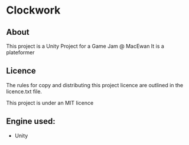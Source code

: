 
# Clockwork

## About

This project is a Unity Project for a Game Jam \@ MacEwan
It is a plateformer

## Licence

The rules for copy and distributing this project licence are 
outlined in the licence.txt file.

This project is under an MIT licence 

## Engine used:

 * Unity

